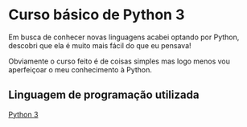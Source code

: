 # Curso básico de Python 3

Em busca de conhecer novas linguagens acabei optando por Python, descobri que ela é muito mais fácil do que eu pensava!

Obviamente o curso feito é de coisas simples mas logo menos vou aperfeiçoar o meu conhecimento à Python.
## Linguagem de programação utilizada

[Python 3](https://www.python.org/downloads/)
